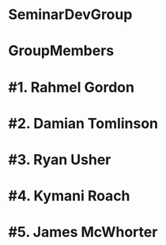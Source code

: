 # SeminarDevGroup

# GroupMembers 
#  #1. Rahmel Gordon
#  #2. Damian Tomlinson
#  #3. Ryan Usher
#  #4. Kymani Roach
#  #5. James McWhorter
